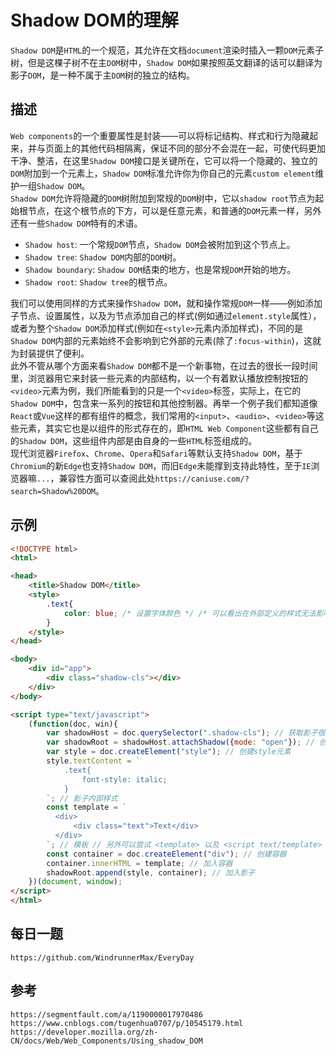 # Shadow DOM的理解
`Shadow DOM`是`HTML`的一个规范，其允许在文档`document`渲染时插入一颗`DOM`元素子树，但是这棵子树不在主`DOM`树中，`Shadow DOM`如果按照英文翻译的话可以翻译为影子`DOM`，是一种不属于主`DOM`树的独立的结构。

## 描述
`Web components`的一个重要属性是封装——可以将标记结构、样式和行为隐藏起来，并与页面上的其他代码相隔离，保证不同的部分不会混在一起，可使代码更加干净、整洁，在这里`Shadow DOM`接口是关键所在，它可以将一个隐藏的、独立的`DOM`附加到一个元素上，`Shadow DOM`标准允许你为你自己的元素`custom element`维护一组`Shadow DOM`。  
`Shadow DOM`允许将隐藏的`DOM`树附加到常规的`DOM`树中，它以`shadow root`节点为起始根节点，在这个根节点的下方，可以是任意元素，和普通的`DOM`元素一样，另外还有一些`Shadow DOM`特有的术语。  

* `Shadow host`: 一个常规`DOM`节点，`Shadow DOM`会被附加到这个节点上。
* `Shadow tree`: `Shadow DOM`内部的`DOM`树。
* `Shadow boundary`: `Shadow DOM`结束的地方，也是常规`DOM`开始的地方。
* `Shadow root`: `Shadow tree`的根节点。

我们可以使用同样的方式来操作`Shadow DOM`，就和操作常规`DOM`一样——例如添加子节点、设置属性，以及为节点添加自己的样式(例如通过`element.style`属性），或者为整个`Shadow DOM`添加样式(例如在`<style>`元素内添加样式)，不同的是`Shadow DOM`内部的元素始终不会影响到它外部的元素(除了`:focus-within`)，这就为封装提供了便利。  
此外不管从哪个方面来看`Shadow DOM`都不是一个新事物，在过去的很长一段时间里，浏览器用它来封装一些元素的内部结构，以一个有着默认播放控制按钮的`<video>`元素为例，我们所能看到的只是一个`<video>`标签，实际上，在它的`Shadow DOM`中，包含来一系列的按钮和其他控制器。再举一个例子我们都知道像`React`或`Vue`这样的都有组件的概念，我们常用的`<input>`、`<audio>`、`<video>`等这些元素，其实它也是以组件的形式存在的，即`HTML Web Component`这些都有自己的`Shadow DOM`，这些组件内部是由自身的一些`HTML`标签组成的。  
现代浏览器`Firefox`、`Chrome`、`Opera`和`Safari`等默认支持`Shadow DOM`，基于`Chromium`的新`Edge`也支持`Shadow DOM`，而旧`Edge`未能撑到支持此特性，至于`IE`浏览器嘛`...`，兼容性方面可以查阅此处`https://caniuse.com/?search=Shadow%20DOM`。

## 示例

```html
<!DOCTYPE html>
<html>

<head>
    <title>Shadow DOM</title>
    <style>
        .text{
            color: blue; /* 设置字体颜色 */ /* 可以看出在外部定义的样式无法影响到影子内部元素样式 */
        }
    </style>
</head>

<body>
    <div id="app">
        <div class="shadow-cls"></div>
    </div>
</body>

<script type="text/javascript">
    (function(doc, win){
        var shadowHost = doc.querySelector(".shadow-cls"); // 获取影子宿主shadow host
        var shadowRoot = shadowHost.attachShadow({mode: "open"}); // 创建(附加)影子shadow root // open 表示可以通过页面内的 JavaScript 方法来获取 Shadow DOM
        var style = doc.createElement("style"); // 创建style元素
        style.textContent = `
            .text{
                font-style: italic;
            }
        `; // 影子内部样式
        const template = `
          <div>
              <div class="text">Text</div>
          </div>
        `; // 模板 // 另外可以尝试 <template> 以及 <script text/template>
        const container = doc.createElement("div"); // 创建容器
        container.innerHTML = template; // 加入容器
        shadowRoot.append(style, container); // 加入影子
    })(document, window);
</script>
</html>
```

## 每日一题

```
https://github.com/WindrunnerMax/EveryDay
```

## 参考

```
https://segmentfault.com/a/1190000017970486
https://www.cnblogs.com/tugenhua0707/p/10545179.html
https://developer.mozilla.org/zh-CN/docs/Web/Web_Components/Using_shadow_DOM
```
